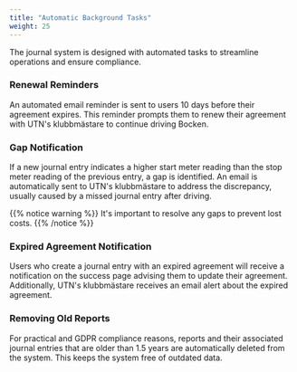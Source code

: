 ```yaml
---
title: "Automatic Background Tasks"
weight: 25
---
```


The journal system is designed with automated tasks to streamline operations and ensure compliance.

### Renewal Reminders

An automated email reminder is sent to users 10 days before their agreement expires. This reminder prompts them to renew their agreement with UTN's klubbmästare to continue driving Bocken.

### Gap Notification

If a new journal entry indicates a higher start meter reading than the stop meter reading of the previous entry, a gap is identified. An email is automatically sent to UTN's klubbmästare to address the discrepancy, usually caused by a missed journal entry after driving.

{{% notice warning %}}
It's important to resolve any gaps to prevent lost costs.
{{% /notice %}}

### Expired Agreement Notification

Users who create a journal entry with an expired agreement will receive a notification on the success page advising them to update their agreement. Additionally, UTN's klubbmästare receives an email alert about the expired agreement.

### Removing Old Reports

For practical and GDPR compliance reasons, reports and their associated journal entries that are older than 1.5 years are automatically deleted from the system. This keeps the system free of outdated data.
